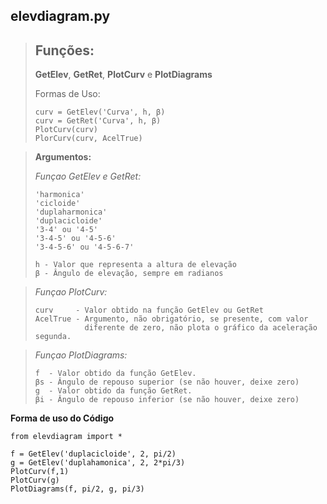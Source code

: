 ## elevdiagram.py
> ## **Funções:**
>
> **GetElev**, **GetRet**, **PlotCurv** e **PlotDiagrams**
>
> Formas de Uso:
>
> ~~~
> curv = GetElev('Curva', h, β)
> curv = GetRet('Curva', h, β)
> PlotCurv(curv)
> PlorCurv(curv, AcelTrue)
> ~~~

>
> **Argumentos:**
>
> *Funçao GetElev e GetRet:*
> ~~~
> 'harmonica'
> 'cicloide'
> 'duplaharmonica'
> 'duplacicloide'
> '3-4' ou '4-5'
> '3-4-5' ou '4-5-6'
> '3-4-5-6' ou '4-5-6-7'
>
> h - Valor que representa a altura de elevação
> β - Ângulo de elevação, sempre em radianos
> ~~~

> *Funçao PlotCurv:*
>
> ~~~
> curv     - Valor obtido na função GetElev ou GetRet
> AcelTrue - Argumento, não obrigatório, se presente, com valor
>            diferente de zero, não plota o gráfico da aceleração segunda.
> ~~~

> *Funçao PlotDiagrams:*
>
> ~~~
> f  - Valor obtido da função GetElev.
> βs - Ângulo de repouso superior (se não houver, deixe zero)
> g  - Valor obtido da função GetRet.
> βi - Ângulo de repouso inferior (se não houver, deixe zero)
> ~~~

**Forma de uso do Código**
~~~
from elevdiagram import *

f = GetElev('duplacicloide', 2, pi/2)
g = GetElev('duplahamonica', 2, 2*pi/3)
PlotCurv(f,1)
PlotCurv(g)
PlotDiagrams(f, pi/2, g, pi/3)
~~~